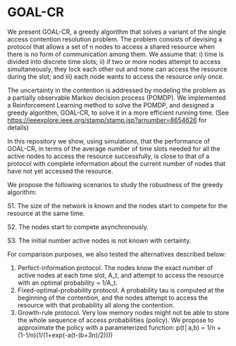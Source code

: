 # GOAL-CR

We present GOAL-CR, a greedy algorithm that solves a variant of the single access contention resolution problem. The problem consists of devising a protocol that allows a set of n nodes to access a shared resource when there is no form of communication among them. We assume that: i) time is divided into discrete time slots; ii) if two or more nodes attempt to access simultaneously, they lock each other out and none can access the resource during the slot; and iii) each node wants to access the resource only once.

The uncertainty in the contention is addressed by modeling the problem as a partially observable Markov decision process (POMDP).
We implemented a Reinforcement Learning method to solve the POMDP, and designed a greedy algorithm, GOAL-CR, to solve it in a more efficient running time. (See https://ieeexplore.ieee.org/stamp/stamp.jsp?arnumber=8654626 for details)

In this repository we show, using simulations, that the performance of GOAL-CR, in terms of the average number of time slots needed for all the active nodes to access the resource successfully, is close to that of a protocol with complete information about the current number of nodes that have not yet accessed the resource.

We propose the following scenarios to study the robustness of the greedy algorithm:

S1. The size of the network is known and the nodes start to compete for the resource at the same time.

S2. The nodes start to compete asynchronously.

S3. The initial number active nodes is not known with certainty.

For comparison purposes, we also tested the alternatives described below:

1. Perfect-information protocol. The nodes know the exact number of active nodes at each time slot, A_t, and attempt to access the resource with an optimal probability = 1/A_t.
2. Fixed-optimal-probability protocol. A probability tau is computed at the beginning of the contention, and the nodes attempt to access the resource with that probability all along the contention.
3. Growth-rule protocol. Very low memory nodes might not be able to store the whole sequence of access probabilities (policy). We propose to approximate the policy with a parameterized function: p(t│a,b) = 1/n + (1-1/n)(1/(1+exp(-a(t-(b+3n)/2))))
